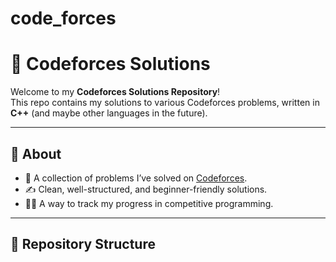 # code_forces
# 🚀 Codeforces Solutions

Welcome to my **Codeforces Solutions Repository**!  
This repo contains my solutions to various Codeforces problems, written in **C++** (and maybe other languages in the future).  

---

## 📌 About
- 📖 A collection of problems I’ve solved on [Codeforces](https://codeforces.com/).
- ✍️ Clean, well-structured, and beginner-friendly solutions.
- 🧑‍💻 A way to track my progress in competitive programming.

---

## 📂 Repository Structure
